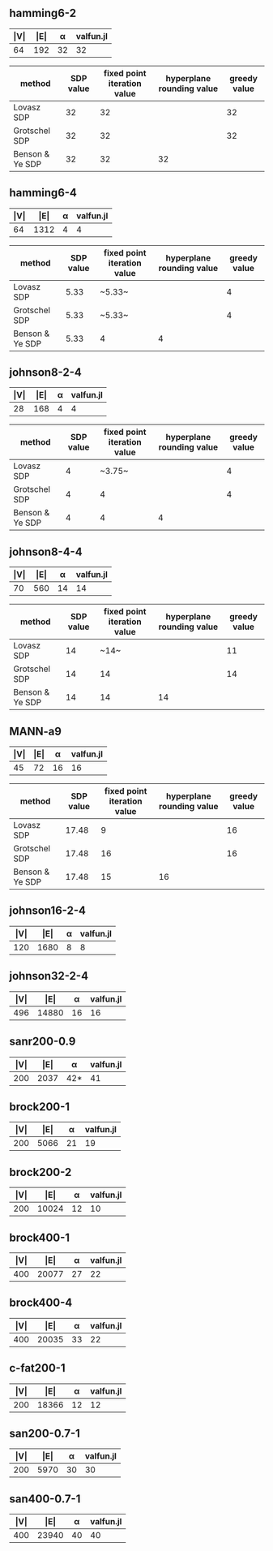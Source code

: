 ## hamming6-2
| \|V\| | \|E\|  |  α |   valfun.jl  |
| ----- | ------ | -- | ---- |
|  64   |   192  | 32 |  32  |

| method | SDP value  | fixed point iteration value | hyperplane rounding value | greedy value |
| ------ | --- | ---- | -------- | ---- |
| Lovasz SDP | 32 | 32 |  | 32
| Grotschel SDP | 32 | 32 |  | 32 |
| Benson & Ye SDP | 32 | 32 | 32 | |



## hamming6-4
| \|V\| | \|E\|  |  α  |   valfun.jl   |
| ----- | ------ | --- |  ----- |
|  64   |   1312  | 4  |   4    |

| method | SDP value  | fixed point iteration value | hyperplane rounding value | greedy value |
| ------ | --- | ---- | -------- | ---- |
| Lovasz SDP | 5.33 | ~5.33~ |  | 4 |
| Grotschel SDP | 5.33 | ~5.33~ |  | 4 |
| Benson & Ye SDP | 5.33 | 4 | 4 | |



## johnson8-2-4
| \|V\| | \|E\|  |  α  |    valfun.jl   |
| ----- | ------ | --- |    -----   |
|  28   |   168  |  4  |    4    |

| method | SDP value  | fixed point iteration value | hyperplane rounding value | greedy value |
| ------ | --- | ---- | -------- | ---- |
| Lovasz SDP | 4 | ~3.75~ |  | 4 |
| Grotschel SDP | 4 | 4 |  | 4 |
| Benson & Ye SDP | 4 | 4 | 4 | |


## johnson8-4-4
| \|V\| | \|E\|  |  α  |    valfun.jl   |
| ----- | ------ | --- |   ----    |
|  70   |   560  |  14 |    14    |

| method | SDP value  | fixed point iteration value | hyperplane rounding value | greedy value |
| ------ | --- | ---- | -------- | ---- |
| Lovasz SDP | 14 | ~14~ |  | 11 |
| Grotschel SDP | 14 | 14 |  | 14 |
| Benson & Ye SDP | 14 | 14 | 14 | |



## MANN-a9
| \|V\| | \|E\|  |  α  |   valfun.jl   |
| ----- | ------ | --- |   ----     |
|  45   |   72  |  16  |   16   |

| method | SDP value  | fixed point iteration value | hyperplane rounding value | greedy value |
| ------ | --- | ---- | -------- | ---- |
| Lovasz SDP | 17.48 | 9 |  | 16 |
| Grotschel SDP | 17.48 | 16 |  | 16 |
| Benson & Ye SDP | 17.48 | 15 | 16 | |


## johnson16-2-4
| \|V\| | \|E\|  |  α  |   valfun.jl   |
| ----- | ------ | --- |   ----     |
|  120   |   1680  |  8  |   8   |

## johnson32-2-4
| \|V\| | \|E\|  |  α  |   valfun.jl   |
| ----- | ------ | --- |   ----     |
|  496   |   14880  |  16  |   16   |


## sanr200-0.9
| \|V\| | \|E\|  |  α  |   valfun.jl   |
| ----- | ------ | --- |   ----     |
|  200   |   2037  |  42*  |   41   |

## brock200-1
| \|V\| | \|E\|  |  α  |   valfun.jl   |
| ----- | ------ | --- |   ----     |
|  200   |   5066  |  21  |   19   |

## brock200-2
| \|V\| | \|E\|  |  α  |   valfun.jl   |
| ----- | ------ | --- |   ----     |
|  200   |   10024  |  12  |   10   |

## brock400-1
| \|V\| | \|E\|  |  α  |   valfun.jl   |
| ----- | ------ | --- |   ----     |
|  400   |   20077  |  27  |   22   |

## brock400-4
| \|V\| | \|E\|  |  α  |   valfun.jl   |
| ----- | ------ | --- |   ----     |
|  400   |   20035  |  33  |   22   |

## c-fat200-1
| \|V\| | \|E\|  |  α  |   valfun.jl   |
| ----- | ------ | --- |   ----     |
|  200   |  18366  |  12  |   12   |

## san200-0.7-1
| \|V\| | \|E\|  |  α  |   valfun.jl   |
| ----- | ------ | --- |   ----     |
|  200   |  5970  |  30  |   30   |

## san400-0.7-1
| \|V\| | \|E\|  |  α  |   valfun.jl   |
| ----- | ------ | --- |   ----     |
|  400   |  23940  |  40  |   40   |
